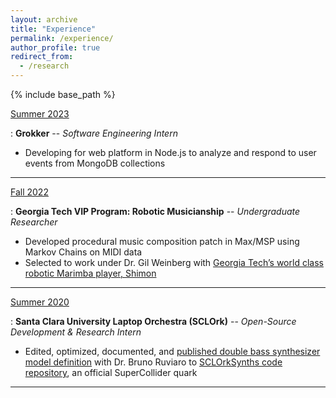 ```yaml
---
layout: archive
title: "Experience"
permalink: /experience/
author_profile: true
redirect_from:
  - /research
---
```


{% include base_path %}

<u>Summer 2023</u>

: **Grokker** -- *Software Engineering Intern*
- Developing for web platform in Node.js to analyze and respond to user events from MongoDB collections

---

<u>Fall 2022</u>

: **Georgia Tech VIP Program: Robotic Musicianship** -- *Undergraduate Researcher*
- Developed procedural music composition patch in Max/MSP using Markov Chains on MIDI data
- Selected to work under Dr. Gil Weinberg with [Georgia Tech’s world class robotic Marimba player, Shimon](https://www.tennessean.com/story/entertainment/music/2022/03/23/nashville-pop-trio-coin-and-robot-make-debut-jimmy-kimmel-live/7141265001/)

---

<u>Summer 2020</u>

: **Santa Clara University Laptop Orchestra (SCLOrk)** -- *Open-Source Development & Research Intern*
- Edited, optimized, documented, and [published double bass synthesizer model definition](https://github.com/SCLOrkHub/SCLOrkSynths/blob/master/SynthDefs/bass/doubleBass.scd) with Dr. Bruno Ruviaro
to [SCLOrkSynths code repository](https://github.com/SCLOrkHub/SCLOrkSynths), an official SuperCollider quark

---